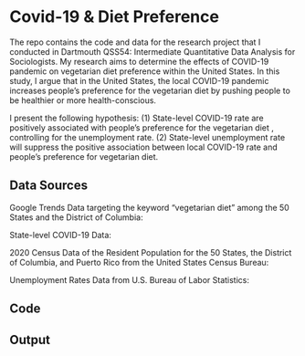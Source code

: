 # Covid-19 & Diet Preference
The repo contains the code and data for the research project that I conducted in Dartmouth QSS54: Intermediate Quantitative Data Analysis for Sociologists. My research aims to determine the effects of COVID-19 pandemic on vegetarian diet preference within the United States. In this study, I argue that in the United States, the local COVID-19 pandemic increases people’s preference for the vegetarian diet by pushing people to be healthier or more health-conscious.

I present the following hypothesis:
(1) State-level COVID-19 rate are positively associated with people’s preference for the vegetarian diet , controlling for the unemployment rate.
(2) State-level unemployment rate will suppress the positive association between local COVID-19 rate and people’s preference for vegetarian diet.
## Data Sources
Google Trends Data targeting the keyword “vegetarian diet” among the 50 States and the District of Columbia:

State-level COVID-19 Data:

2020 Census Data of the Resident Population for the 50 States, the District of Columbia, and Puerto Rico from the United States Census Bureau:

Unemployment Rates Data from U.S. Bureau of Labor Statistics:

## Code


## Output

